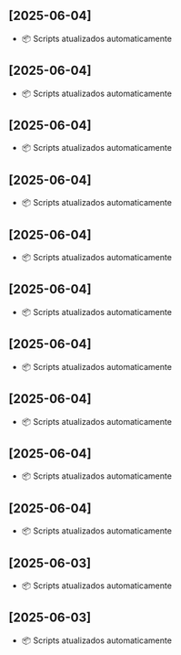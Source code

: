 ## [2025-06-04]
- 📦 Scripts atualizados automaticamente

## [2025-06-04]
- 📦 Scripts atualizados automaticamente

## [2025-06-04]
- 📦 Scripts atualizados automaticamente

## [2025-06-04]
- 📦 Scripts atualizados automaticamente

## [2025-06-04]
- 📦 Scripts atualizados automaticamente

## [2025-06-04]
- 📦 Scripts atualizados automaticamente

## [2025-06-04]
- 📦 Scripts atualizados automaticamente

## [2025-06-04]
- 📦 Scripts atualizados automaticamente

## [2025-06-04]
- 📦 Scripts atualizados automaticamente

## [2025-06-04]
- 📦 Scripts atualizados automaticamente

## [2025-06-03]
- 📦 Scripts atualizados automaticamente

## [2025-06-03]
- 📦 Scripts atualizados automaticamente


